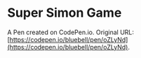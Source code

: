 # Super Simon Game

A Pen created on CodePen.io. Original URL: [https://codepen.io/bluebell/pen/oZLyNd](https://codepen.io/bluebell/pen/oZLyNd).


